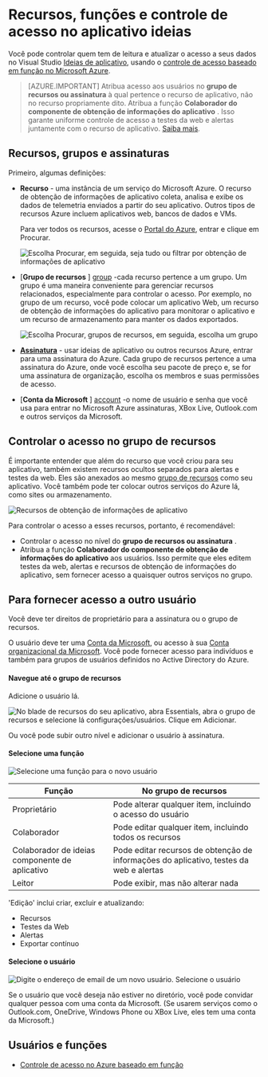 <properties
    pageTitle="Recursos, funções e controle de acesso no aplicativo ideias"
    description="Proprietários, colaboradores e os leitores de obtenção de informações da sua organização."
    services="application-insights"
    documentationCenter=""
    authors="alancameronwills"
    manager="douge"/>

<tags
    ms.service="application-insights"
    ms.workload="tbd"
    ms.tgt_pltfrm="ibiza"
    ms.devlang="na"
    ms.topic="article"
    ms.date="05/07/2016"
    ms.author="awills"/>

# <a name="resources-roles-and-access-control-in-application-insights"></a>Recursos, funções e controle de acesso no aplicativo ideias

Você pode controlar quem tem de leitura e atualizar o acesso a seus dados no Visual Studio [Ideias de aplicativo][start], usando o [controle de acesso baseado em função no Microsoft Azure](../active-directory/role-based-access-control-configure.md).

> [AZURE.IMPORTANT] Atribua acesso aos usuários no **grupo de recursos ou assinatura** à qual pertence o recurso de aplicativo, não no recurso propriamente dito. Atribua a função **Colaborador do componente de obtenção de informações do aplicativo** . Isso garante uniforme controle de acesso a testes da web e alertas juntamente com o recurso de aplicativo. [Saiba mais](#access).


## <a name="resources-groups-and-subscriptions"></a>Recursos, grupos e assinaturas

Primeiro, algumas definições:

* **Recurso** - uma instância de um serviço do Microsoft Azure. O recurso de obtenção de informações de aplicativo coleta, analisa e exibe os dados de telemetria enviados a partir do seu aplicativo.  Outros tipos de recursos Azure incluem aplicativos web, bancos de dados e VMs.

    Para ver todos os recursos, acesse o [Portal do Azure][portal], entrar e clique em Procurar.

    ![Escolha Procurar, em seguida, seja tudo ou filtrar por obtenção de informações de aplicativo](./media/app-insights-resources-roles-access-control/10-browse.png)

<a name="resource-group"></a>

* [**Grupo de recursos** ] [ group] -cada recurso pertence a um grupo. Um grupo é uma maneira conveniente para gerenciar recursos relacionados, especialmente para controlar o acesso. Por exemplo, no grupo de um recurso, você pode colocar um aplicativo Web, um recurso de obtenção de informações do aplicativo para monitorar o aplicativo e um recurso de armazenamento para manter os dados exportados.


    ![Escolha Procurar, grupos de recursos, em seguida, escolha um grupo](./media/app-insights-resources-roles-access-control/11-group.png)

* [**Assinatura**](https://manage.windowsazure.com) - usar ideias de aplicativo ou outros recursos Azure, entrar para uma assinatura do Azure. Cada grupo de recursos pertence a uma assinatura do Azure, onde você escolha seu pacote de preço e, se for uma assinatura de organização, escolha os membros e suas permissões de acesso.
* [**Conta da Microsoft** ] [ account] -o nome de usuário e senha que você usa para entrar no Microsoft Azure assinaturas, XBox Live, Outlook.com e outros serviços da Microsoft.


## <a name="access"></a>Controlar o acesso no grupo de recursos

É importante entender que além do recurso que você criou para seu aplicativo, também existem recursos ocultos separados para alertas e testes da web. Eles são anexados ao mesmo [grupo de recursos](#resource-group) como seu aplicativo. Você também pode ter colocar outros serviços do Azure lá, como sites ou armazenamento.

![Recursos de obtenção de informações de aplicativo](./media/app-insights-resources-roles-access-control/00-resources.png)

Para controlar o acesso a esses recursos, portanto, é recomendável:

* Controlar o acesso no nível do **grupo de recursos ou assinatura** .
* Atribua a função **Colaborador do componente de obtenção de informações do aplicativo** aos usuários. Isso permite que eles editem testes da web, alertas e recursos de obtenção de informações do aplicativo, sem fornecer acesso a quaisquer outros serviços no grupo.

## <a name="to-provide-access-to-another-user"></a>Para fornecer acesso a outro usuário

Você deve ter direitos de proprietário para a assinatura ou o grupo de recursos.

O usuário deve ter uma [Conta da Microsoft][account], ou acesso à sua [Conta organizacional da Microsoft](..\active-directory\sign-up-organization.md). Você pode fornecer acesso para indivíduos e também para grupos de usuários definidos no Active Directory do Azure.

#### <a name="navigate-to-the-resource-group"></a>Navegue até o grupo de recursos

Adicione o usuário lá.

![No blade de recursos do seu aplicativo, abra Essentials, abra o grupo de recursos e selecione lá configurações/usuários. Clique em Adicionar.](./media/app-insights-resources-roles-access-control/01-add-user.png)

Ou você pode subir outro nível e adicionar o usuário à assinatura.

#### <a name="select-a-role"></a>Selecione uma função

![Selecione uma função para o novo usuário](./media/app-insights-resources-roles-access-control/03-role.png)

Função | No grupo de recursos
---|---
Proprietário | Pode alterar qualquer item, incluindo o acesso do usuário
Colaborador | Pode editar qualquer item, incluindo todos os recursos
Colaborador de ideias componente de aplicativo | Pode editar recursos de obtenção de informações do aplicativo, testes da web e alertas
Leitor | Pode exibir, mas não alterar nada

'Edição' inclui criar, excluir e atualizando:

* Recursos
* Testes da Web
* Alertas
* Exportar contínuo

#### <a name="select-the-user"></a>Selecione o usuário


![Digite o endereço de email de um novo usuário. Selecione o usuário](./media/app-insights-resources-roles-access-control/04-user.png)

Se o usuário que você deseja não estiver no diretório, você pode convidar qualquer pessoa com uma conta da Microsoft.
(Se usarem serviços como o Outlook.com, OneDrive, Windows Phone ou XBox Live, eles tem uma conta da Microsoft.)



## <a name="users-and-roles"></a>Usuários e funções

* [Controle de acesso no Azure baseado em função](../active-directory/role-based-access-control-configure.md)



<!--Link references-->

[account]: https://account.microsoft.com
[group]: ../resource-group-overview.md
[portal]: https://portal.azure.com/
[start]: app-insights-overview.md
